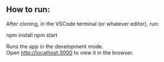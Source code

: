 ## How to run:

After cloning, in the VSCode terminal (or whatever editor), run: 

npm install
npm start

Runs the app in the development mode.\
Open [http://localhost:3000](http://localhost:3000) to view it in the browser.
